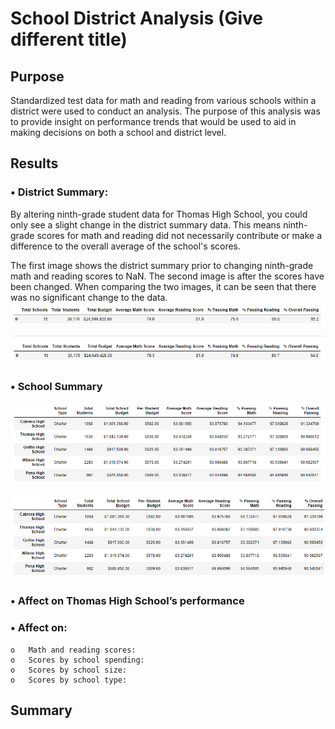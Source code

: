 # School District Analysis (Give different title)
## Purpose

Standardized test data for math and reading from various schools within a district were used to conduct an analysis. The purpose of this analysis was to provide insight on performance trends that would be used to aid in making decisions on both a school and district level.

## Results

### •	District Summary: 
By altering ninth-grade student data for Thomas High School, you could only see a slight change in the district summary data. This means ninth-grade scores for math and reading did not necessarily contribute or make a difference to the overall average of the school's scores.
           
The first image shows the district summary prior to changing ninth-grade math and reading scores to NaN. The second image is after the scores have been changed. When comparing the two images, it can be seen that there was no significant change to the data.
![district_summary_before_ninth_grade_change](district_summary_before_ninth_grade_change.png)

![district_summary_after_ninth_grade_change](district_summary_after_ninth_grade_change.png)

### •	School Summary


![school_summary_before_ninth_grade_change](school_summary_before_ninth_grade_change.png)

![school_summary_after_ninth_grade_change](school_summary_after_ninth_grade_change.png)

### •	Affect on Thomas High School’s performance
### •	Affect on:
    o	Math and reading scores:
    o	Scores by school spending:
    o	Scores by school size:
    o	Scores by school type:




## Summary
